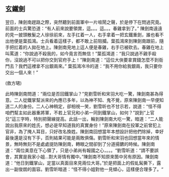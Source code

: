 玄鐵劍
------

翌日，陳劍南趕路之際，突然聽到前面軍中一片喧鬧之聲，於是停下在問過究竟。前面的士兵驚恐道：“有人前來說要領賞，這。。。這。。。春雞拿到了。” 陳劍南遠遠的見一披頭散髮之人徐徐前來，左手扛着一人，右手拿着一把玄鐵重劍，誰也看不出他便是葉孤鴻。士兵看着這樣子，都不敢上前阻攔。葉孤鴻來到陳劍南跟前，隨手把扛着的人拋在地上。陳劍南見地上這人便是春雞，右手已被砍去。春雞在地上叫罵道：“你說過不殺我的，如今竟言而無信！”葉孤鴻道：“我只說過不親手殺你，沒說過不可以把你交到官府手上！”陳劍南道：“這位大俠要拿賞錢怎麼不到衙門去？我們這裡拿不出銀兩來。” 葉孤鴻冷冷的道：“我不用你給我銀兩，我只要你交出一個人來！”

(救方珺)


此時陳劍南問道：“兩位是否回鐵掌山？”見劉雪昕和宋羽大吃一驚，陳劍南甚為得意。二人從鐵掌幫派來的內應已多年，以為神不知、鬼不覺，原來陳劍南一早便知道二人的身份。二人心神稍定，卻相視一笑，劉雪昕也不甘示若，說道：“怪不得咱們幫主如此器重將軍，不若上官兄和小弟一同到鐵掌山，如何？”說到“上官兄”這三字時，特別把聲線提高。此話一出，輪到陳劍南大吃一驚，暗道：“二人能說出我原來的姓氏，想必是早知道我的真實身份！”原來陳劍南在投軍之前曾犯上官非，為了掩人耳目，只好改名換姓。陳劍南回想當年本想設計把他們除掉，幸好最後還是沒有下手，否則結果可能是兩敗俱傷。劉雪昕和宋羽也回想當年來的情景，無時無刻不是處處提防陳劍南，轉眼之間卻到了分道揚鑣的時候。陳劍南道：“兩位美意在下心領了，只是小弟尚有報國之心，。。。“劉雪昕道：“請不要誤會，其實是我家小姐...對大哥情有獨中。”陳劍南不知原來箇中另有原因。陳劍南道：“他日到鐵掌山，定當以真面目來見兩位大哥。”於是把面上的假虬髯撕下，露出一副俊朗的面容。劉雪昕暗道：“怪不得小姐對他一見傾心，這樣便合理多了。“